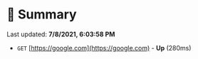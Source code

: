 # 📖 Summary
Last updated: **7/8/2021, 6:03:58 PM**

- `GET` [https://google.com](https://google.com) - **Up** (280ms)
